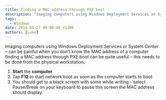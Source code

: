 ```yaml
---
title: Finding a MAC address through PXE boot
description: "Imaging computers using Windows Deployment Services or System Center – can be painful when you don’t know the MAC address of a computer finding a MAC ad..."
tags:
  - Windows
date: 2014-04-27 00:00:00 +1300
authors: [Luke]
---
```

Imaging computers using Windows Deployment Services or System Center – can be painful when you don’t know the MAC address of a computer finding a MAC address through PXE boot can be quite useful – this needs to be done from the physical workstation.

  1. **Start** the **computer**
  2. Tap **F12** to start network boot as soon as the computer starts to boot
  3. You should get to a black screen with some white writing – select Pause/Break on your keyboard to pause this screen the MAC address should display.
